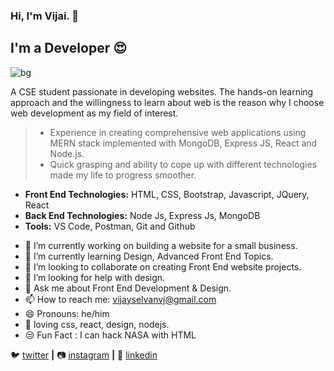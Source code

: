 ### Hi, I'm Vijai. 👋

## I'm a Developer 😍

![bg][banner]

A CSE student passionate in developing websites. The hands-on learning approach and the willingness to learn about web is the reason why I choose web development as my field of interest. 

> * Experience in creating comprehensive web applications using MERN stack implemented with MongoDB, Express JS, React and Node.js.
> * Quick grasping and ability to cope up with different technologies made my life to progress smoother.

* **Front End Technologies:** HTML, CSS, Bootstrap, Javascript, JQuery, React
* **Back End Technologies:** Node Js, Express Js, MongoDB
* **Tools:** VS Code, Postman, Git and Github

- 🔭 I’m currently working on building a website for a small business.
- 🌱 I’m currently learning Design, Advanced Front End Topics.
- 👯 I’m looking to collaborate on creating Front End website projects.
- 🤔 I’m looking for help with design.
- 💬 Ask me about Front End Development & Design.
- 📫 How to reach me: vijayselvanvj@gmail.com
- 😄 Pronouns: he/him
- 💜 loving css, react, design, nodejs.
- 😒 Fun Fact : I can hack NASA with HTML

🐦 [twitter][twitter] **|** 
📷 [instagram][instagram] **|** 
👔 [linkedin][linkedin]

[banner]: https://pbs.twimg.com/profile_banners/1277680475868258305/1593461875/1500x500
[twitter]: https://twitter.com/IamVj_45
[instagram]: https://instagram.com/vijay_selvan_45
[linkedin]: https://www.linkedin.com/in/vijai-selvan-a5490018b/

